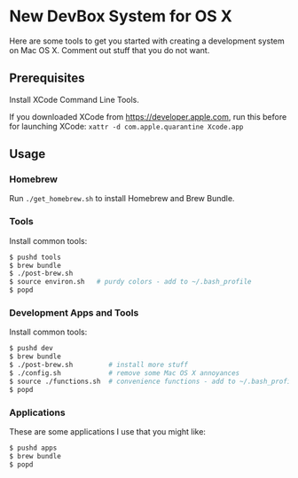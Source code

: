# **New DevBox System for OS X**

Here are some tools to get you started with creating a development system on Mac OS X.  Comment out stuff that you do not want.

## **Prerequisites**

Install XCode Command Line Tools.

If you downloaded XCode from https://developer.apple.com, run this before for launching XCode: `xattr -d com.apple.quarantine Xcode.app`

## **Usage**

### **Homebrew**

Run `./get_homebrew.sh` to install Homebrew and Brew Bundle.  

### **Tools**

Install common tools:

```bash
$ pushd tools
$ brew bundle
$ ./post-brew.sh
$ source environ.sh   # purdy colors - add to ~/.bash_profile
$ popd
```

### **Development Apps and Tools**

Install common tools:

```bash
$ pushd dev
$ brew bundle
$ ./post-brew.sh         # install more stuff
$ ./config.sh            # remove some Mac OS X annoyances
$ source ./functions.sh  # convenience functions - add to ~/.bash_profile
$ popd
```

### **Applications**

These are some applications I use that you might like:

```bash
$ pushd apps
$ brew bundle
$ popd
```
